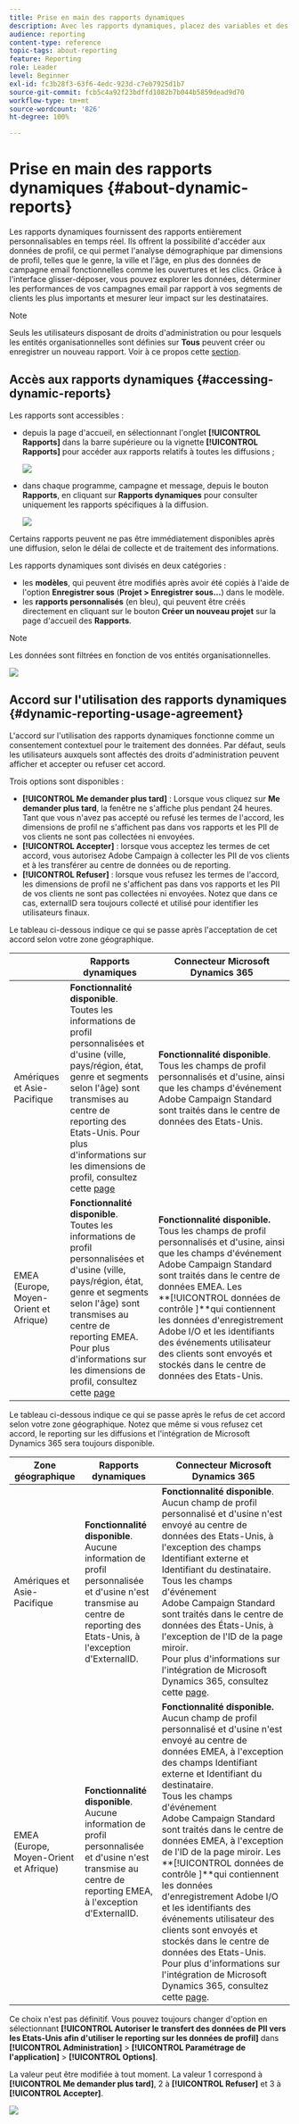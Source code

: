 ```yaml
---
title: Prise en main des rapports dynamiques
description: Avec les rapports dynamiques, placez des variables et des dimensions dans votre environnement de forme libre et analysez les performances de vos campagnes.
audience: reporting
content-type: reference
topic-tags: about-reporting
feature: Reporting
role: Leader
level: Beginner
exl-id: fc3b28f3-63f6-4edc-923d-c7eb7925d1b7
source-git-commit: fcb5c4a92f23bdffd1082b7b044b5859dead9d70
workflow-type: tm+mt
source-wordcount: '826'
ht-degree: 100%

---
```


# Prise en main des rapports dynamiques {#about-dynamic-reports}

Les rapports dynamiques fournissent des rapports entièrement personnalisables en temps réel. Ils offrent la possibilité d&#39;accéder aux données de profil, ce qui permet l&#39;analyse démographique par dimensions de profil, telles que le genre, la ville et l&#39;âge, en plus des données de campagne email fonctionnelles comme les ouvertures et les clics. Grâce à l&#39;interface glisser-déposer, vous pouvez explorer les données, déterminer les performances de vos campagnes email par rapport à vos segments de clients les plus importants et mesurer leur impact sur les destinataires.

>[!NOTE]
>
>Seuls les utilisateurs disposant de droits d&#39;administration ou pour lesquels les entités organisationnelles sont définies sur **Tous** peuvent créer ou enregistrer un nouveau rapport. Voir à ce propos cette [section](../../administration/using/users-management.md).

## Accès aux rapports dynamiques {#accessing-dynamic-reports}

Les rapports sont accessibles :

* depuis la page d&#39;accueil, en sélectionnant l&#39;onglet **[!UICONTROL Rapports]** dans la barre supérieure ou la vignette **[!UICONTROL Rapports]** pour accéder aux rapports relatifs à toutes les diffusions ;

   ![](assets/campaign_reports_access.png)

* dans chaque programme, campagne et message, depuis le bouton **Rapports**, en cliquant sur **Rapports dynamiques** pour consulter uniquement les rapports spécifiques à la diffusion.

   ![](assets/campaign_reports_description.png)

Certains rapports peuvent ne pas être immédiatement disponibles après une diffusion, selon le délai de collecte et de traitement des informations.

Les rapports dynamiques sont divisés en deux catégories :

* les **modèles**, qui peuvent être modifiés après avoir été copiés à l&#39;aide de l&#39;option **Enregistrer sous** (**Projet > Enregistrer sous...**) dans le modèle.
* les **rapports personnalisés** (en bleu), qui peuvent être créés directement en cliquant sur le bouton **Créer un nouveau projet** sur la page d&#39;accueil des **Rapports**.

>[!NOTE]
>
>Les données sont filtrées en fonction de vos entités organisationnelles.

![](assets/dynamic_report_overview.png)

## Accord sur l&#39;utilisation des rapports dynamiques {#dynamic-reporting-usage-agreement}

L&#39;accord sur l&#39;utilisation des rapports dynamiques fonctionne comme un consentement contextuel pour le traitement des données. Par défaut, seuls les utilisateurs auxquels sont affectés des droits d&#39;administration peuvent afficher et accepter ou refuser cet accord.

Trois options sont disponibles :

* **[!UICONTROL Me demander plus tard]** : Lorsque vous cliquez sur **Me demander plus tard**, la fenêtre ne s&#39;affiche plus pendant 24 heures. Tant que vous n&#39;avez pas accepté ou refusé les termes de l&#39;accord, les dimensions de profil ne s&#39;affichent pas dans vos rapports et les PII de vos clients ne sont pas collectées ni envoyées.
* **[!UICONTROL Accepter]** : lorsque vous acceptez les termes de cet accord, vous autorisez Adobe Campaign à collecter les PII de vos clients et à les transférer au centre de données ou de reporting.
* **[!UICONTROL Refuser]** : lorsque vous refusez les termes de l&#39;accord, les dimensions de profil ne s&#39;affichent pas dans vos rapports et les PII de vos clients ne sont pas collectées ni envoyées. Notez que dans ce cas, externalID sera toujours collecté et utilisé pour identifier les utilisateurs finaux.

Le tableau ci-dessous indique ce qui se passe après l&#39;acceptation de cet accord selon votre zone géographique.

|  | Rapports dynamiques | Connecteur Microsoft Dynamics 365 |
|---|---|---|
| Amériques et Asie-Pacifique | **Fonctionnalité disponible**. <br>Toutes les informations de profil personnalisées et d&#39;usine (ville, pays/région, état, genre et segments selon l&#39;âge) sont transmises au centre de reporting des Etats-Unis. Pour plus d&#39;informations sur les dimensions de profil, consultez cette [page](../../reporting/using/list-of-components-.md) | **Fonctionnalité disponible**. <br>Tous les champs de profil personnalisés et d&#39;usine, ainsi que les champs d&#39;événement Adobe Campaign Standard sont traités dans le centre de données des Etats-Unis. |
| EMEA (Europe, Moyen-Orient et Afrique) | **Fonctionnalité disponible**. <br>Toutes les informations de profil personnalisées et d&#39;usine (ville, pays/région, état, genre et segments selon l&#39;âge) sont transmises au centre de reporting EMEA. Pour plus d&#39;informations sur les dimensions de profil, consultez cette [page](../../reporting/using/list-of-components-.md) | **Fonctionnalité disponible.** <br>Tous les champs de profil personnalisés et d&#39;usine, ainsi que les champs d&#39;événement Adobe Campaign Standard sont traités dans le centre de données EMEA. Les <br>**[!UICONTROL données de contrôle ]**qui contiennent les données d&#39;enregistrement Adobe I/O et les identifiants des événements utilisateur des clients sont envoyés et stockés dans le centre de données des Etats-Unis. |

Le tableau ci-dessous indique ce qui se passe après le refus de cet accord selon votre zone géographique. Notez que même si vous refusez cet accord, le reporting sur les diffusions et l&#39;intégration de Microsoft Dynamics 365 sera toujours disponible.

| Zone géographique | Rapports dynamiques | Connecteur Microsoft Dynamics 365 |
|---|---|---|
| Amériques et Asie-Pacifique | **Fonctionnalité disponible**. <br> Aucune information de profil personnalisée et d&#39;usine n&#39;est transmise au centre de reporting des Etats-Unis, à l&#39;exception d&#39;ExternalID. | **Fonctionnalité disponible**. <br>Aucun champ de profil personnalisé et d&#39;usine n&#39;est envoyé au centre de données des Etats-Unis, à l&#39;exception des champs Identifiant externe et Identifiant du destinataire. <br>Tous les champs d&#39;événement Adobe Campaign Standard sont traités dans le centre de données des États-Unis, à l&#39;exception de l&#39;ID de la page miroir. <br>Pour plus d&#39;informations sur l&#39;intégration de Microsoft Dynamics 365, consultez cette [page](../../integrating/using/d365-acs-get-started.md). |
| EMEA (Europe, Moyen-Orient et Afrique) | **Fonctionnalité disponible**. <br>Aucune information de profil personnalisée et d&#39;usine n&#39;est transmise au centre de reporting EMEA, à l&#39;exception d&#39;ExternalID. | **Fonctionnalité disponible.** <br>Aucun champ de profil personnalisé et d&#39;usine n&#39;est envoyé au centre de données EMEA, à l&#39;exception des champs Identifiant externe et Identifiant du destinataire. <br>Tous les champs d&#39;événement Adobe Campaign Standard sont traités dans le centre de données EMEA, à l&#39;exception de l&#39;ID de la page miroir.  Les <br>**[!UICONTROL données de contrôle ]**qui contiennent les données d&#39;enregistrement Adobe I/O et les identifiants des événements utilisateur des clients sont envoyés et stockés dans le centre de données des Etats-Unis.<br>Pour plus d&#39;informations sur l&#39;intégration de Microsoft Dynamics 365, consultez cette [page](../../integrating/using/d365-acs-get-started.md). |

Ce choix n&#39;est pas définitif. Vous pouvez toujours changer d&#39;option en sélectionnant **[!UICONTROL Autoriser le transfert des données de PII vers les Etats-Unis afin d&#39;utiliser le reporting sur les données de profil]** dans **[!UICONTROL Administration]** > **[!UICONTROL Paramétrage de l&#39;application]** > **[!UICONTROL Options]**.

La valeur peut être modifiée à tout moment. La valeur 1 correspond à **[!UICONTROL Me demander plus tard]**, 2 à **[!UICONTROL Refuser]** et 3 à **[!UICONTROL Accepter]**.

![](assets/pii_window_2.png)
